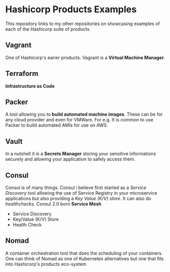 # Hashicorp Products Examples

This repository links to my other repositories on showcasing examples of each of the Hashicorp suite of products.

## Vagrant

One of Hashicorp's earier products. Vagrant is a __Virtual Machine Manager__. 

## Terraform

__Infrastructure as Code__

## Packer

A tool allowing you to __build automated machine images__. These can be for any cloud provider and even for VMWare. For e.g. It is common to use Packer to build automated AMIs for use on AWS.

## Vault

In a nutshell it is a __Secrets Manager__ storing your sensitive informations securely and allowing your application to safely access them.

## Consul

Consul is of many things. Consul i believe first started as a _Service Discovery_ tool allowing the use of Service Registry in your microservice applications but also providing a _Key Value (K/V) store_. It can also do _healthchecks_. Consul 2.0 born __Service Mesh__

- Service Discovery
- Key/Value (K/V) Store
- Health Check

## Nomad

A container orchestration tool that does the scheduling of your containers. One can think of Nomad as one of Kubernetes alternatives but one that fits into Hashicorp's products eco-system
